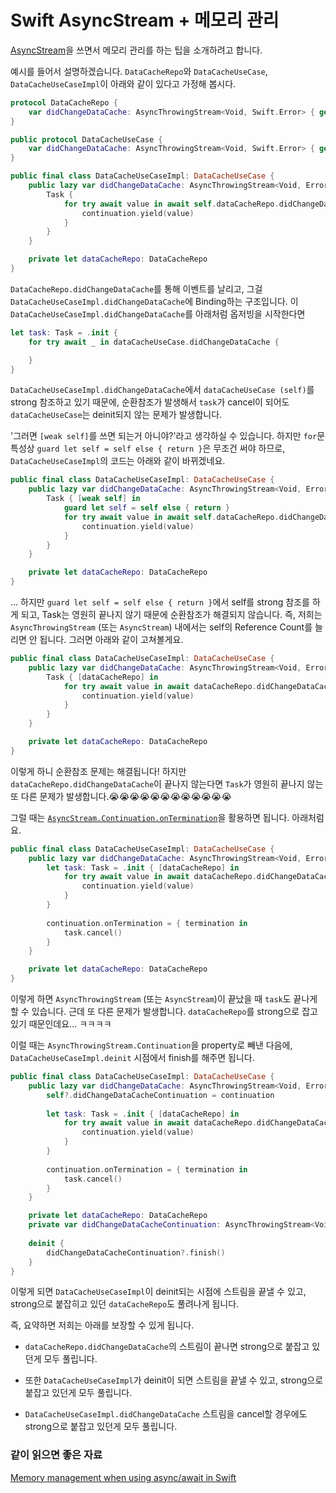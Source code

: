 # Swift AsyncStream + 메모리 관리

[AsyncStream](https://developer.apple.com/documentation/swift/asyncstream)을 쓰면서 메모리 관리를 하는 팁을 소개하려고 합니다.

예시를 들어서 설명하겠습니다. `DataCacheRepo`와 `DataCacheUseCase`, `DataCacheUseCaseImpl`이 아래와 같이 있다고 가정해 봅시다.

```swift
protocol DataCacheRepo {
    var didChangeDataCache: AsyncThrowingStream<Void, Swift.Error> { get async }
}
```

```swift
public protocol DataCacheUseCase {
    var didChangeDataCache: AsyncThrowingStream<Void, Swift.Error> { get async }
}

public final class DataCacheUseCaseImpl: DataCacheUseCase {
    public lazy var didChangeDataCache: AsyncThrowingStream<Void, Error> = .init { [self] continuation in
        Task {
            for try await value in await self.dataCacheRepo.didChangeDataCache {
                continuation.yield(value)
            }
        }
    }

    private let dataCacheRepo: DataCacheRepo
}
```

`DataCacheRepo.didChangeDataCache`를 통해 이벤트를 날리고, 그걸 `DataCacheUseCaseImpl.didChangeDataCache`에 Binding하는 구조입니다. 이 `DataCacheUseCaseImpl.didChangeDataCache`를 아래처럼 옵저빙을 시작한다면

```swift
let task: Task = .init {
    for try await _ in dataCacheUseCase.didChangeDataCache {

    }
}
```

`DataCacheUseCaseImpl.didChangeDataCache`에서 `dataCacheUseCase (self)`를 strong 참조하고 있기 때문에, 순환참조가 발생해서 `task`가 cancel이 되어도 `dataCacheUseCase`는 deinit되지 않는 문제가 발생합니다.

'그러면 `[weak self]`를 쓰면 되는거 아니야?'라고 생각하실 수 있습니다. 하지만 `for`문 특성상 `guard let self = self else { return }`은 무조건 써야 하므로, `DataCacheUseCaseImpl`의 코드는 아래와 같이 바뀌겠네요.

```swift
public final class DataCacheUseCaseImpl: DataCacheUseCase {
    public lazy var didChangeDataCache: AsyncThrowingStream<Void, Error> = .init { [weak self] continuation in
        Task { [weak self] in
            guard let self = self else { return }
            for try await value in await self.dataCacheRepo.didChangeDataCache {
                continuation.yield(value)
            }
        }
    }

    private let dataCacheRepo: DataCacheRepo
}
``` 

... 하지만 `guard let self = self else { return }`에서 self를 strong 참조를 하게 되고, Task는 영원히 끝나지 않기 때문에 순환참조가 해결되지 않습니다. 즉, 저희는 `AsyncThrowingStream` (또는 `AsyncStream`) 내에서는 self의 Reference Count를 늘리면 안 됩니다. 그러면 아래와 같이 고쳐볼게요.

```swift
public final class DataCacheUseCaseImpl: DataCacheUseCase {
    public lazy var didChangeDataCache: AsyncThrowingStream<Void, Error> = .init { [dataCacheRepo] continuation in
        Task { [dataCacheRepo] in
            for try await value in await dataCacheRepo.didChangeDataCache {
                continuation.yield(value)
            }
        }
    }

    private let dataCacheRepo: DataCacheRepo
}
``` 

이렇게 하니 순환참조 문제는 해결됩니다! 하지만 `dataCacheRepo.didChangeDataCache`이 끝나지 않는다면 `Task`가 영원히 끝나지 않는 또 다른 문제가 발생합니다.😭😭😭😭😭😭😭😭😭😭😭😭

그럴 때는 [`AsyncStream.Continuation.onTermination`](https://developer.apple.com/documentation/swift/asyncstream/continuation/3856653-ontermination)을 활용하면 됩니다. 아래처럼요.

```swift
public final class DataCacheUseCaseImpl: DataCacheUseCase {
    public lazy var didChangeDataCache: AsyncThrowingStream<Void, Error> = .init { [dataCacheRepo] continuation in
        let task: Task = .init { [dataCacheRepo] in
            for try await value in await dataCacheRepo.didChangeDataCache {
                continuation.yield(value)
            }
        }
        
        continuation.onTermination = { termination in
            task.cancel()
        }
    }

    private let dataCacheRepo: DataCacheRepo
}
```

이렇게 하면 `AsyncThrowingStream` (또는 `AsyncStream`)이 끝났을 때 `task`도 끝나게 할 수 있습니다. 근데 또 다른 문제가 발생합니다. `dataCacheRepo`를 strong으로 잡고 있기 때문인데요... ㅋㅋㅋㅋ

이럴 때는 `AsyncThrowingStream.Continuation`을 property로 빼낸 다음에, `DataCacheUseCaseImpl.deinit` 시점에서 finish를 해주면 됩니다.

```swift
public final class DataCacheUseCaseImpl: DataCacheUseCase {
    public lazy var didChangeDataCache: AsyncThrowingStream<Void, Error> = .init { [dataCacheRepo, weak self] continuation in
        self?.didChangeDataCacheContinuation = continuation
        
        let task: Task = .init { [dataCacheRepo] in
            for try await value in await dataCacheRepo.didChangeDataCache {
                continuation.yield(value)
            }
        }
        
        continuation.onTermination = { termination in
            task.cancel()
        }
    }

    private let dataCacheRepo: DataCacheRepo
    private var didChangeDataCacheContinuation: AsyncThrowingStream<Void, Error>.Continuation?
    
    deinit {
        didChangeDataCacheContinuation?.finish()
    }
}
```

이렇게 되면 `DataCacheUseCaseImpl`이 deinit되는 시점에 스트림을 끝낼 수 있고, strong으로 붙잡히고 있던 `dataCacheRepo`도 풀려나게 됩니다.

즉, 요약하면 저희는 아래를 보장할 수 있게 됩니다.

- `dataCacheRepo.didChangeDataCache`의 스트림이 끝나면 strong으로 붙잡고 있던게 모두 풀립니다.

- 또한 `DataCacheUseCaseImpl`가 deinit이 되면 스트림을 끝낼 수 있고, strong으로 붙잡고 있던게 모두 풀립니다.

- `DataCacheUseCaseImpl.didChangeDataCache` 스트림을 cancel할 경우에도 strong으로 붙잡고 있던게 모두 풀립니다.

### 같이 읽으면 좋은 자료

[Memory management when using async/await in Swift](https://www.swiftbysundell.com/articles/memory-management-when-using-async-await/)
